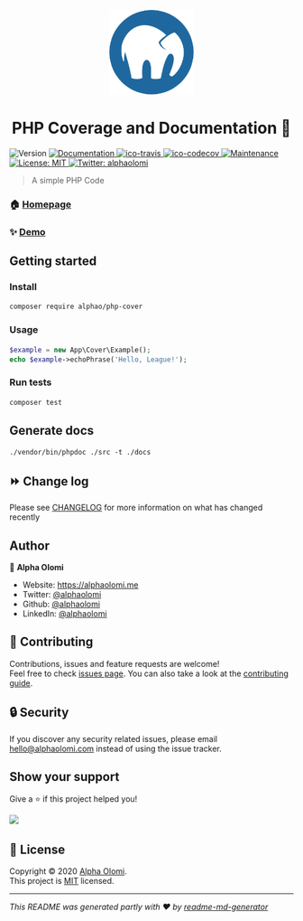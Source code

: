 <p align="center"><img src="./docs/logo.png" height="150" alt="logo"/></>
<h1 align="center">PHP Coverage and Documentation 👋</h1>
<p>
  <img alt="Version" src="https://img.shields.io/badge/version-1.0.0-blue.svg?cacheSeconds=2592000" />
  <a href="https://github.com/alphaolomi/php-cover#readme" target="_blank">
    <img alt="Documentation" src="https://img.shields.io/badge/documentation-yes-brightgreen.svg" />
  </a>

<a href="https://travis-ci.org/alphaolomi/php-cover">
<img alt ="ico-travis" src="https://img.shields.io/travis/com/alphaolomi/php-cover?logo=travis&style=flat-square" >
</a>
<a href="https://scrutinizer-ci.com/g/alphaolomi/php-cover/code-structure">
<img alt ="ico-codecov" src="https://img.shields.io/codecov/c/github/alphaolomi/php-cover?logo=codecov&style=flat-square" >
</a>

  <a href="https://github.com/alphaolomi/php-cover/graphs/commit-activity" target="_blank">
    <img alt="Maintenance" src="https://img.shields.io/badge/Maintained%3F-yes-green.svg" />
  </a>
  <a href="https://github.com/alphaolomi/php-cover/blob/master/LICENSE" target="_blank">
    <img alt="License: MIT" src="https://img.shields.io/github/license/alphaolomi/php-cover" />
  </a>
  <a href="https://twitter.com/alphaolomi" target="_blank">
    <img alt="Twitter: alphaolomi" src="https://img.shields.io/twitter/follow/alphaolomi.svg?style=social" />
  </a>
</p>

> A simple PHP Code

### 🏠 [Homepage](https://github.com/alphaolomi/php-cover#readme)

### ✨ [Demo](https://github.com/alphaolomi/php-cover)

## Getting started

### Install

```sh
composer require alphao/php-cover
```

### Usage

```php
$example = new App\Cover\Example();
echo $example->echoPhrase('Hello, League!');
```

### Run tests

```sh
composer test
```

## Generate docs
```
./vendor/bin/phpdoc ./src -t ./docs
```

## ⏩ Change log

Please see [CHANGELOG](CHANGELOG.md) for more information on what has changed recently

## Author

👤 **Alpha Olomi**

-   Website: https://alphaolomi.me
-   Twitter: [@alphaolomi](https://twitter.com/alphaolomi)
-   Github: [@alphaolomi](https://github.com/alphaolomi)
-   LinkedIn: [@alphaolomi](https://linkedin.com/in/alphaolomi)

## 🤝 Contributing

Contributions, issues and feature requests are welcome!<br />Feel free to check [issues page](https://github.com/alphaolomi/php-cover/issues). You can also take a look at the [contributing guide](https://github.com/alphaolomi/php-cover/blob/master/CONTRIBUTING.md).

## 🔒 Security

If you discover any security related issues, please email hello@alphaolomi.com instead of using the issue tracker.

## Show your support

Give a ⭐️ if this project helped you!

<a href="https://www.patreon.com/alphaolomi">
  <img src="https://c5.patreon.com/external/logo/become_a_patron_button@2x.png" width="160">
</a>

## 📝 License

Copyright &copy; 2020 [Alpha Olomi](https://github.com/alphaolomi).<br />
This project is [MIT](https://github.com/alphaolomi/php-cover/blob/master/LICENSE) licensed.

---

_This README was generated partly with ❤️ by [readme-md-generator](https://github.com/kefranabg/readme-md-generator)_
